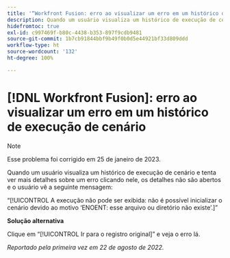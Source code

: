 ```yaml
---
title: '“Workfront Fusion: erro ao visualizar um erro em um histórico de execução de cenário”'
description: Quando um usuário visualiza um histórico de execução de cenário e tenta ver mais detalhes sobre um erro clicando nele, os detalhes não são abertos e o usuário vê uma mensagem de erro.
hidefromtoc: true
exl-id: c997469f-b80c-4438-b353-897f9cdb9481
source-git-commit: 1b7cb91844bbf9b49f0b0d5e44921bf33d809ddd
workflow-type: ht
source-wordcount: '132'
ht-degree: 100%

---
```


# [!DNL Workfront Fusion]: erro ao visualizar um erro em um histórico de execução de cenário

>[!NOTE]
>
>Esse problema foi corrigido em 25 de janeiro de 2023.

Quando um usuário visualiza um histórico de execução de cenário e tenta ver mais detalhes sobre um erro clicando nele, os detalhes não são abertos e o usuário vê a seguinte mensagem:

“[!UICONTROL A execução não pode ser exibida: não é possível inicializar o cenário devido ao motivo ‘ENOENT: esse arquivo ou diretório não existe’.]”

**Solução alternativa**

Clique em “[!UICONTROL Ir para o registro original]” e veja o erro lá.

_Reportado pela primeira vez em 22 de agosto de 2022._
